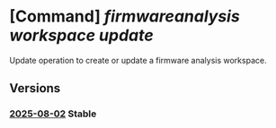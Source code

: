 # [Command] _firmwareanalysis workspace update_

Update operation to create or update a firmware analysis workspace.

## Versions

### [2025-08-02](/Resources/mgmt-plane/L3N1YnNjcmlwdGlvbnMve30vcmVzb3VyY2Vncm91cHMve30vcHJvdmlkZXJzL21pY3Jvc29mdC5pb3RmaXJtd2FyZWRlZmVuc2Uvd29ya3NwYWNlcy97fQ==/2025-08-02.xml) **Stable**

<!-- mgmt-plane /subscriptions/{}/resourcegroups/{}/providers/microsoft.iotfirmwaredefense/workspaces/{} 2025-08-02 -->
